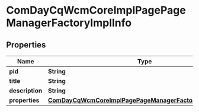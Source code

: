
# ComDayCqWcmCoreImplPagePageManagerFactoryImplInfo

## Properties
Name | Type | Description | Notes
------------ | ------------- | ------------- | -------------
**pid** | **String** |  |  [optional]
**title** | **String** |  |  [optional]
**description** | **String** |  |  [optional]
**properties** | [**ComDayCqWcmCoreImplPagePageManagerFactoryImplProperties**](ComDayCqWcmCoreImplPagePageManagerFactoryImplProperties.md) |  |  [optional]



